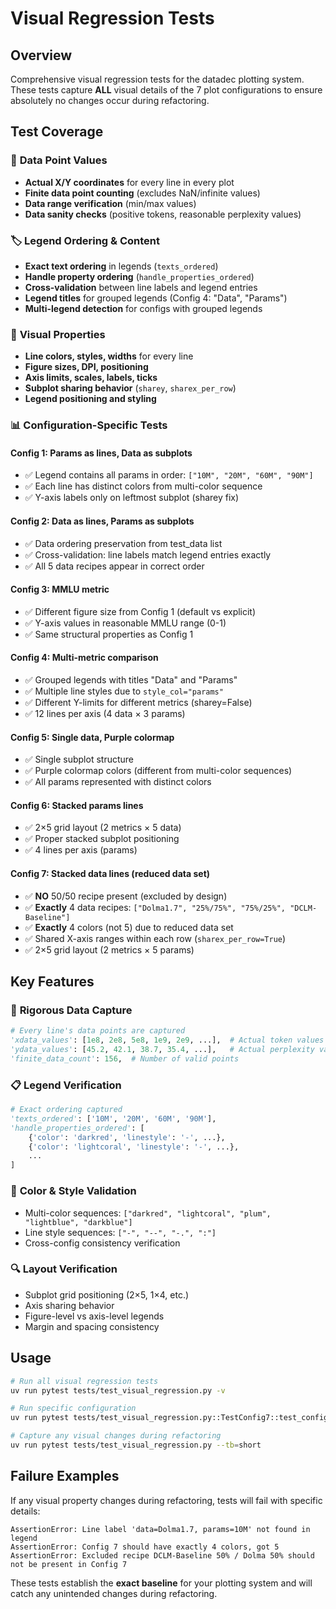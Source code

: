 # Visual Regression Tests

## Overview

Comprehensive visual regression tests for the datadec plotting system. These tests capture **ALL** visual details of the 7 plot configurations to ensure absolutely no changes occur during refactoring.

## Test Coverage

### 🎯 **Data Point Values**
- **Actual X/Y coordinates** for every line in every plot
- **Finite data point counting** (excludes NaN/infinite values)
- **Data range verification** (min/max values)
- **Data sanity checks** (positive tokens, reasonable perplexity values)

### 🏷️ **Legend Ordering & Content**
- **Exact text ordering** in legends (`texts_ordered`)
- **Handle property ordering** (`handle_properties_ordered`)
- **Cross-validation** between line labels and legend entries
- **Legend titles** for grouped legends (Config 4: "Data", "Params")
- **Multi-legend detection** for configs with grouped legends

### 🎨 **Visual Properties**
- **Line colors, styles, widths** for every line
- **Figure sizes, DPI, positioning**
- **Axis limits, scales, labels, ticks**
- **Subplot sharing behavior** (`sharey`, `sharex_per_row`)
- **Legend positioning and styling**

### 📊 **Configuration-Specific Tests**

#### Config 1: Params as lines, Data as subplots
- ✅ Legend contains all params in order: `["10M", "20M", "60M", "90M"]`
- ✅ Each line has distinct colors from multi-color sequence
- ✅ Y-axis labels only on leftmost subplot (sharey fix)

#### Config 2: Data as lines, Params as subplots  
- ✅ Data ordering preservation from test_data list
- ✅ Cross-validation: line labels match legend entries exactly
- ✅ All 5 data recipes appear in correct order

#### Config 3: MMLU metric
- ✅ Different figure size from Config 1 (default vs explicit)
- ✅ Y-axis values in reasonable MMLU range (0-1)
- ✅ Same structural properties as Config 1

#### Config 4: Multi-metric comparison
- ✅ Grouped legends with titles "Data" and "Params"
- ✅ Multiple line styles due to `style_col="params"`
- ✅ Different Y-limits for different metrics (sharey=False)
- ✅ 12 lines per axis (4 data × 3 params)

#### Config 5: Single data, Purple colormap
- ✅ Single subplot structure
- ✅ Purple colormap colors (different from multi-color sequences)
- ✅ All params represented with distinct colors

#### Config 6: Stacked params lines
- ✅ 2×5 grid layout (2 metrics × 5 data)
- ✅ Proper stacked subplot positioning
- ✅ 4 lines per axis (params)

#### Config 7: Stacked data lines (reduced data set)
- ✅ **NO** 50/50 recipe present (excluded by design)
- ✅ **Exactly** 4 data recipes: `["Dolma1.7", "25%/75%", "75%/25%", "DCLM-Baseline"]`
- ✅ **Exactly** 4 colors (not 5) due to reduced data set  
- ✅ Shared X-axis ranges within each row (`sharex_per_row=True`)
- ✅ 2×5 grid layout (2 metrics × 5 params)

## Key Features

### 🔬 **Rigorous Data Capture**
```python
# Every line's data points are captured
'xdata_values': [1e8, 2e8, 5e8, 1e9, 2e9, ...],  # Actual token values
'ydata_values': [45.2, 42.1, 38.7, 35.4, ...],   # Actual perplexity values
'finite_data_count': 156,  # Number of valid points
```

### 📋 **Legend Verification**
```python
# Exact ordering captured
'texts_ordered': ['10M', '20M', '60M', '90M'],
'handle_properties_ordered': [
    {'color': 'darkred', 'linestyle': '-', ...},
    {'color': 'lightcoral', 'linestyle': '-', ...},
    ...
]
```

### 🎨 **Color & Style Validation**
- Multi-color sequences: `["darkred", "lightcoral", "plum", "lightblue", "darkblue"]`
- Line style sequences: `["-", "--", "-.", ":"]`
- Cross-config consistency verification

### 🔍 **Layout Verification**
- Subplot grid positioning (2×5, 1×4, etc.)
- Axis sharing behavior
- Figure-level vs axis-level legends
- Margin and spacing consistency

## Usage

```bash
# Run all visual regression tests
uv run pytest tests/test_visual_regression.py -v

# Run specific configuration
uv run pytest tests/test_visual_regression.py::TestConfig7::test_config7_visual_properties -v

# Capture any visual changes during refactoring
uv run pytest tests/test_visual_regression.py --tb=short
```

## Failure Examples

If any visual property changes during refactoring, tests will fail with specific details:

```
AssertionError: Line label 'data=Dolma1.7, params=10M' not found in legend
AssertionError: Config 7 should have exactly 4 colors, got 5
AssertionError: Excluded recipe DCLM-Baseline 50% / Dolma 50% should not be present in Config 7
```

These tests establish the **exact baseline** for your plotting system and will catch any unintended changes during refactoring.